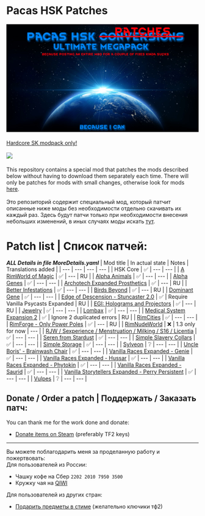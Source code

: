 # Pacas HSK Patches
![Preview](/Preview.png?raw=true "Preview")<br><br>
[Hardcore SK modpack only!](https://github.com/skyarkhangel/Hardcore-SK/tree/development)
<br><br>
<img src="https://i.imgur.com/svEwA2k.png"><br><br>
This repository contains a special mod that patches the mods described below without having to download them separately each time. There will only be patches for mods with small changes, otherwise look for mods [here](https://github.com/pacas/RW-Pacas-HSK-Patches).<br><br>
Это репозиторий содержит специальный мод, который патчит описанные ниже моды без необходимости отдельно скачивать их каждый раз. Здесь будут патчи только при необходимости внесения небольших изменений, в иных случаях моды искать [тут](https://github.com/pacas/RW-Pacas-HSK-Patches).<br>

# Patch list | Список патчей:

***ALL Details in file MoreDetails.yaml***
| Mod title | In actual state | Notes | Translations added |
| --- | --- | --- | --- |
| HSK Core | :white_check_mark: | --- | --- |
| [A RimWorld of Magic](https://steamcommunity.com/sharedfiles/filedetails/?id=1201382956) | :white_check_mark: | --- | RU |
| [Alpha Animals](https://discord.com/channels/272340793174392832/1070441231773093998) | :white_check_mark: | --- | --- |
| [Alpha Genes](https://steamcommunity.com/sharedfiles/filedetails/?id=2891845502) | :white_check_mark: | --- | --- |
| [Archotech Expanded Prosthetics](https://steamcommunity.com/sharedfiles/filedetails/?id=1467604976) | :white_check_mark: | --- | RU |
| [Better Infestations](https://steamcommunity.com/sharedfiles/filedetails/?id=1319614331) | :white_check_mark: | --- | --- |
| [Birds Beyond](https://steamcommunity.com/sharedfiles/filedetails/?id=2889889049) | :white_check_mark: | --- | RU |
| [Dominant Gene](https://steamcommunity.com/sharedfiles/filedetails/?id=2884110898) | :white_check_mark: | --- | --- |
| [Edge of Descension - Stuncaster 2.0](https://steamcommunity.com/sharedfiles/filedetails/?id=2952773198) | :white_check_mark: | Require Vanilla Psycasts Expanded | RU |
| [EGI: Holograms and Projectors](https://steamcommunity.com/sharedfiles/filedetails/?id=2979598490) | :white_check_mark: | --- | RU |
| [Jewelry](https://discord.com/channels/272340793174392832/1061698507720900768) | :white_check_mark: | --- | --- |
| [Lombax](https://steamcommunity.com/sharedfiles/filedetails/?id=2384986421) | :white_check_mark: | --- | --- |
| [Medical System Expansion 2](https://steamcommunity.com/sharedfiles/filedetails/?id=2056706586) | :white_check_mark: | Ignore 2 duplicated errors | RU |
| [RimCities](https://steamcommunity.com/sharedfiles/filedetails/?id=1775170117) | :white_check_mark: | --- | --- |
| [RimForge - Only Power Poles](https://steamcommunity.com/sharedfiles/filedetails/?id=2507086460) | :white_check_mark: | --- | RU |
| [RimNudeWorld](https://discord.com/channels/374305025486225409/374778646432448530) | :x: | 1.3 only for now | --- |
| [RJW / Sexperience / Menstruation / Milking / S16 / Licentia](https://discord.com/channels/374305025486225409/374778646432448530) | :white_check_mark: | --- | --- |
| [Seren from Stardust](https://steamcommunity.com/sharedfiles/filedetails/?id=2704627783) | :white_check_mark: | --- | --- |
| [Simple Slavery Collars](https://steamcommunity.com/sharedfiles/filedetails/?id=2557274194) | :white_check_mark: | --- | --- |
| [Simple Storage](https://discord.com/channels/272340793174392832/1063821520423633016) | :white_check_mark: | --- | --- |
| [Sylveon](https://steamcommunity.com/sharedfiles/filedetails/?id=2800815182) | :grey_question: | --- | --- |
| [Uncle Boris' - Brainwash Chair](https://steamcommunity.com/sharedfiles/filedetails/?id=2885223720) | :white_check_mark: | --- | --- |
| [Vanilla Races Expanded - Genie](https://steamcommunity.com/sharedfiles/filedetails/?id=2901424072) | :white_check_mark: | --- | --- |
| [Vanilla Races Expanded - Hussar](https://steamcommunity.com/sharedfiles/filedetails/?id=2893586390) | :white_check_mark: | --- | --- |
| [Vanilla Races Expanded - Phytokin](https://steamcommunity.com/sharedfiles/filedetails/?id=2927323805) | :white_check_mark: | --- | --- |
| [Vanilla Races Expanded - Saurid](https://steamcommunity.com/sharedfiles/filedetails/?id=2880990495) | :white_check_mark: | --- | --- |
| [Vanilla Storytellers Expanded - Perry Persistent](https://steamcommunity.com/sharedfiles/filedetails/?id=2149702069) | :white_check_mark: | --- | --- |
| [Vulpes](https://steamcommunity.com/sharedfiles/filedetails/?id=2174717519) | :grey_question: | --- | --- |

## Donate / Order a patch | Поддержать / Заказать патч:<br>
You can thank me for the work done and donate:<br>
- [Donate items on Steam](https://steamcommunity.com/tradeoffer/new/?partner=93729960&token=dgWxX8tO) (preferably TF2 keys)
___
Вы можете поблагодарить меня за проделанную работу и пожертвовать:<br>
Для пользователей из России:<br>
- Чашку кофе на Сбер `2202 2010 7950 3500`<br>
- Кружку чая на [QIWI](https://qiwi.com/n/PACAS)<br>

Для пользователей из других стран:<br>
- [Подарить предметы в стиме](https://steamcommunity.com/tradeoffer/new/?partner=93729960&token=dgWxX8tO) (желательно ключики тф2)